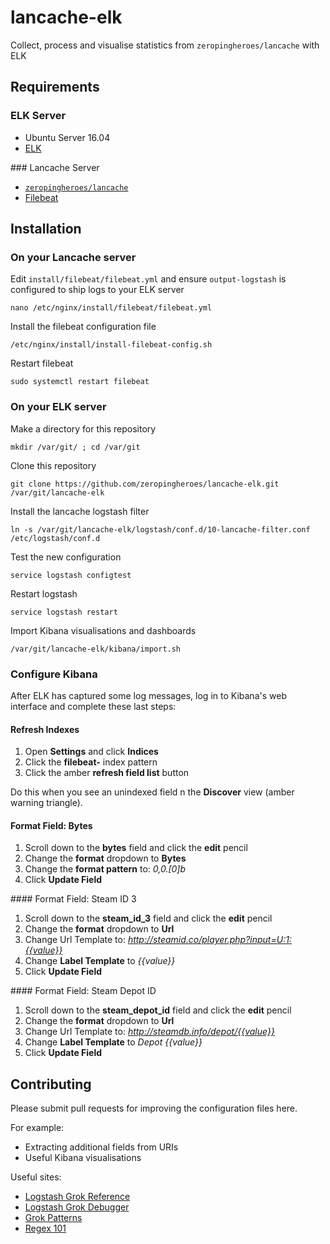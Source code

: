 # lancache-elk
Collect, process and visualise statistics from `zeropingheroes/lancache` with ELK

## Requirements

### ELK Server
* Ubuntu Server 16.04
* [ELK](https://www.digitalocean.com/community/tutorials/how-to-install-elasticsearch-logstash-and-kibana-elk-stack-on-ubuntu-14-04)

### Lancache Server
* [`zeropingheroes/lancache`](https://github.com/zeropingheroes/lancache)
* [Filebeat](https://www.elastic.co/guide/en/beats/libbeat/5.1/setup-repositories.html)

## Installation

### On your Lancache server

Edit `install/filebeat/filebeat.yml` and ensure `output-logstash` is configured to ship logs to your ELK server

`nano /etc/nginx/install/filebeat/filebeat.yml`

Install the filebeat configuration file

`/etc/nginx/install/install-filebeat-config.sh`

Restart filebeat

`sudo systemctl restart filebeat`

### On your ELK server

Make a directory for this repository

`mkdir /var/git/ ; cd /var/git`

Clone this repository

`git clone https://github.com/zeropingheroes/lancache-elk.git /var/git/lancache-elk`

Install the lancache logstash filter

`ln -s /var/git/lancache-elk/logstash/conf.d/10-lancache-filter.conf /etc/logstash/conf.d`

Test the new configuration

`service logstash configtest`

Restart logstash

`service logstash restart`

Import Kibana visualisations and dashboards

`/var/git/lancache-elk/kibana/import.sh`

### Configure Kibana

After ELK has captured some log messages, log in to Kibana's web interface and complete these last steps:

#### Refresh Indexes
1. Open **Settings** and click **Indices**
2. Click the **filebeat-** index pattern
3. Click the amber **refresh field list** button

Do this when you see an unindexed field n the **Discover** view (amber warning triangle).

#### Format Field: Bytes
1. Scroll down to the **bytes** field and click the **edit** pencil
2. Change the **format** dropdown to **Bytes**
3. Change the **format pattern** to: *0,0.[0]b*
4. Click **Update Field**

#### Format Field: Steam ID 3
1. Scroll down to the **steam_id_3** field and click the **edit** pencil
2. Change the **format** dropdown to **Url**
3. Change Url Template to: *http://steamid.co/player.php?input=U:1:{{value}}*
4. Change **Label Template** to *{{value}}*
5. Click **Update Field**

#### Format Field: Steam Depot ID
1. Scroll down to the **steam_depot_id** field and click the **edit** pencil
2. Change the **format** dropdown to **Url**
3. Change Url Template to: *http://steamdb.info/depot/{{value}}*
4. Change **Label Template** to *Depot {{value}}*
5. Click **Update Field**

## Contributing

Please submit pull requests for improving the configuration files here.

For example:

* Extracting additional fields from URIs
* Useful Kibana visualisations

Useful sites:

* [Logstash Grok Reference](https://www.elastic.co/guide/en/logstash/current/plugins-filters-grok.html)
* [Logstash Grok Debugger](https://grokdebug.herokuapp.com/)
* [Grok Patterns](https://github.com/logstash-plugins/logstash-patterns-core/blob/master/patterns/grok-patterns)
* [Regex 101](https://regex101.com/)
